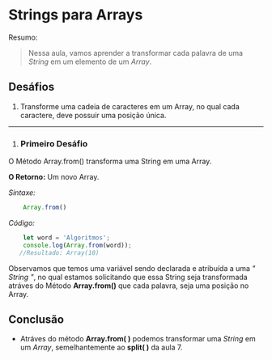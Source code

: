 # Strings para Arrays

Resumo:

> Nessa aula, vamos aprender a transformar cada palavra de uma *String* em um elemento de um *Array*.

## Desáfios

1. Transforme uma cadeia de caracteres em um Array, no qual cada caractere, deve possuir uma posição única.

---

1. ### Primeiro Desáfio

O Método Array.from() transforma uma String em uma Array.

**O Retorno:** Um novo Array.

*Sintaxe:*

```js
    Array.from()
```

*Código:*

```js
    let word = 'Algoritmos';
    console.log(Array.from(word));
   //Resultado: Array(10)
```

Observamos que temos uma variável sendo declarada e atribuída a uma *" String "*, no qual estamos solicitando que essa String seja transformada atráves do Método **Array.from()** que cada palavra, seja uma posição no Array.


## Conclusão

- Atráves do método **Array.from( )** podemos transformar uma *String* em um *Array*, semelhantemente ao **split( )** da aula 7.